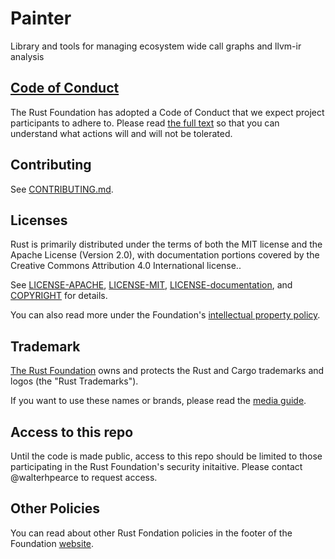 # Painter
Library and tools for managing ecosystem wide call graphs and llvm-ir analysis

## [Code of Conduct][code-of-conduct]

The Rust Foundation has adopted a Code of Conduct that we expect project 
participants to adhere to. Please read 
[the full text][code-of-conduct]
so that you can understand what actions will and will not be tolerated.

## Contributing

See [CONTRIBUTING.md](CONTRIBUTING.md).

## Licenses

Rust is primarily distributed under the terms of both the MIT license and the
Apache License (Version 2.0), with documentation portions covered by the
Creative Commons Attribution 4.0 International license..

See [LICENSE-APACHE](LICENSE-APACHE), [LICENSE-MIT](LICENSE-MIT), 
[LICENSE-documentation](LICENSE-documentation), and 
[COPYRIGHT](COPYRIGHT) for details.

You can also read more under the Foundation's [intellectual property policy][ip-policy].

## Trademark

[The Rust Foundation][rust-foundation] owns and protects the Rust and Cargo
trademarks and logos (the "Rust Trademarks").

If you want to use these names or brands, please read the
[media guide][media-guide].

## Access to this repo

Until the code is made public, access to this repo should be limited to those 
participating in the Rust Foundation's security initaitive. Please contact
@walterhpearce to request access.

## Other Policies

You can read about other Rust Fondation policies in the footer of the Foundation [website][foundation-website].

[rust-foundation]: https://foundation.rust-lang.org/
[media-guide]: https://foundation.rust-lang.org/policies/logo-policy-and-media-guide/
[ip-policy]: https://foundation.rust-lang.org/policies/intellectual-property-policy/
[foundation-website]: https://foundation.rust-lang.org
[code-of-conduct]: https://foundation.rust-lang.org/policies/code-of-conduct/
